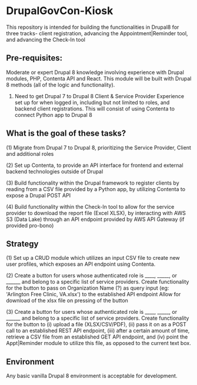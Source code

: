 # DrupalGovCon-Kiosk
This repository is intended for building the functionalities in Drupal8 for three tracks- client registration, advancing the Appointment|Reminder tool, and advancing the Check-In tool

## Pre-requisites:
Moderate or expert Drupal 8 knowledge involving experience with Drupal modules, PHP, Contenta API and React. This module will be built with Drupal 8 methods (all of the logic and functionality). 

1. Need to get Drupal 7 to Drupal 8 Client & Service Provider Experience set up for when logged in, including but not limited to roles, and backend client registrations. This will consist of using Contenta to connect Python app to Drupal 8

## What is the goal of these tasks?
(1) Migrate from Drupal 7 to Drupal 8, prioritizing the Service Provider, Client and additional roles

(2) Set up Contenta, to provide an API interface for frontend and external backend technologies outside of Drupal

(3) Build functionality within the Drupal framework to register clients by reading from a CSV file provided by a Python app, by utilizing Contenta to expose a Drupal POST API

(4) Build functionality within the Check-In tool to allow for the service provider to download the report file (Excel XLSX), by interacting with AWS S3 (Data Lake) through an API endpoint provided by AWS API Gateway (if provided pro-bono)

## Strategy
(1)
Set up a CRUD module which utilizes an input CSV file to create new user profiles, which exposes an API endpoint using Contenta.

(2)
Create a button for users whose authenticated role is ____, _____, or ______ and belong to a specific list of service providers.
Create functionality for the button to pass on Organization Name (?) as query input (eg: 'Arlington Free Clinic, VA.xlsx') to the established API endpoint
Allow for download of the xlsx file on pressing of the button

(3)
Create a button for users whose authenticated role is ____, _____, or ______ and belong to a specific list of service providers.
Create functionality for the button to (i) upload a file (XLSX/CSV/PDF), (ii) pass it on as a POST call to an established REST API endpoint, (iii) after a certain amount of time, retrieve a CSV file from an established GET API endpoint, and (iv) point the Appt|Reminder module to utilize this file, as opposed to the current text box.

## Environment
Any basic vanilla Drupal 8 environment is acceptable for development.
